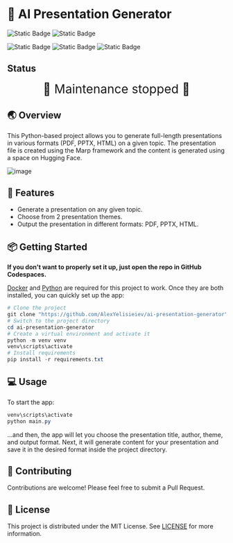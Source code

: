 # 📃 AI Presentation Generator

![Static Badge](https://img.shields.io/badge/Cloud--based-grey?style=for-the-badge&label=%E2%98%81&labelColor=informational) ![Static Badge](https://img.shields.io/badge/No_API_key_required-grey?style=for-the-badge&label=%F0%9F%94%91&labelColor=informational)

![Static Badge](https://img.shields.io/badge/python-blue?style=for-the-badge&logo=python&logoColor=blue&labelColor=white) ![Static Badge](https://img.shields.io/badge/marp-white?style=for-the-badge) ![Static Badge](https://img.shields.io/badge/docker-white?style=for-the-badge&logo=docker&labelColor=darkblue&logoColor=white)


## Status
<center style="font-size: 2em">🚧 Maintenance stopped 🚧</center>

## 🌏 Overview

This Python-based project allows you to generate full-length presentations in various formats (PDF, PPTX, HTML) on a given topic. The presentation file is created using the Marp framework and the content is generated using a space on Hugging Face.

![image](https://github.com/AlexYelisieiev/ai-presentation-generator/assets/62658287/02e24069-b270-4ebf-a3a7-7eb1dc0a12ba)

## 🌟 Features

- Generate a presentation on any given topic.
- Choose from 2 presentation themes.
- Output the presentation in different formats: PDF, PPTX, HTML.

## 📦 Getting Started

**If you don't want to properly set it up, just open the repo in GitHub Codespaces.**

[Docker](https://www.docker.com/products/docker-desktop/) and [Python](https://www.python.org/) are required for this project to work. Once they are both installed, you can quickly set up the app:

```powershell
# Clone the project
git clone "https://github.com/AlexYelisieiev/ai-presentation-generator"
# Switch to the project directory
cd ai-presentation-generator
# Create a virtual environment and activate it
python -m venv venv
venv\scripts\activate
# Install requirements
pip install -r requirements.txt
```

## 💻 Usage

To start the app:

```powershell
venv\scripts\activate
python main.py
```

...and then, the app will let you choose the presentation title, author, theme, and output format. Next, it will generate content for your presentation and save it in the desired format inside the project directory.

## 🤝 Contributing

Contributions are welcome! Please feel free to submit a Pull Request.

## 📄 License

This project is distributed under the MIT License. See [LICENSE](LICENSE) for more information.